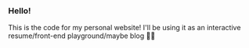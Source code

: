 ### Hello!
This is the code for my personal website! I'll be using it as an interactive resume/front-end playground/maybe blog :woman_shrugging:
